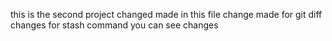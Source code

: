 this is the second project
changed made in this file
change made for git diff
changes for stash command
you can see changes

